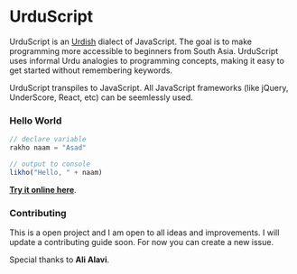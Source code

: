 # UrduScript

UrduScript is an [Urdish](http://www.urbandictionary.com/define.php?term=Urdish) dialect of JavaScript. The goal is to make programming more accessible to beginners from South Asia. UrduScript uses informal Urdu analogies to programming concepts, making it easy to get started without remembering keywords.

UrduScript transpiles to JavaScript. All JavaScript frameworks (like jQuery, UnderScore, React, etc) can be seemlessly used.

### Hello World

```js
// declare variable
rakho naam = "Asad"

// output to console
likho("Hello, " + naam)
```

[**Try it online here**](https://asadmemon.com/urduscript/editor/).

### Contributing

This is a open project and I am open to all ideas and improvements. I will update a contributing guide soon. For now you can create a new issue.

Special thanks to **Ali Alavi**.